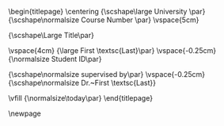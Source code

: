 \begin{titlepage}
  \centering
  {\scshape\large University \par}
  {\scshape\normalsize Course Number \par}
  \vspace{5cm}

  {\scshape\Large Title\par}

  \vspace{4cm}
  {\large First \textsc{Last}\par}
  \vspace{-0.25cm}
  {\normalsize Student ID\par}

  {\scshape\normalsize supervised by\par}
  \vspace{-0.25cm}
  {\scshape\normalsize Dr.~First \textsc{Last}}

  \vfill
  {\normalsize\today\par}
\end{titlepage}

\newpage
